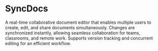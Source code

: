 # SyncDocs
A real-time collaborative document editor that enables multiple users to create, edit, and share documents simultaneously. Changes are synchronized instantly, allowing seamless collaboration for teams, classrooms, and remote work. Supports version tracking and concurrent editing for an efficient workflow.
